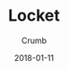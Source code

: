 ---
title: "Locket"
subtitle: "Crumb"
customForwardUrl: "https://www.youtube.com/watch?v=BqnG_Ei35JE"
displayImg: "https://img.youtube.com/vi/BqnG_Ei35JE/0.jpg"
date: "2018-01-11"
newTab: true 
---